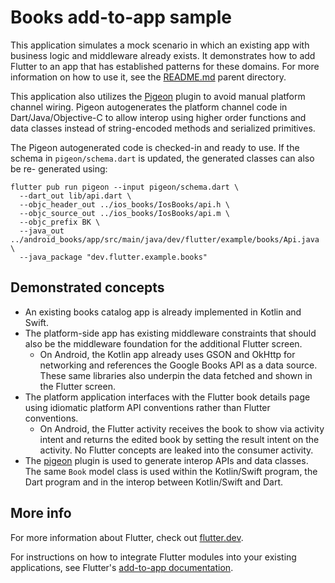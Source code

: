# Books add-to-app sample

This application simulates a mock scenario in which an existing app with
business logic and middleware already exists. It demonstrates how to add Flutter
to an app that has established patterns for these domains. For more information
on how to use it, see the [README.md](../README.md) parent directory.

This application also utilizes the [Pigeon](https://pub.dev/packages/pigeon)
plugin to avoid manual platform channel wiring. Pigeon autogenerates the
platform channel code in Dart/Java/Objective-C to allow interop using higher
order functions and data classes instead of string-encoded methods and
serialized primitives.

The Pigeon autogenerated code is checked-in and ready to use. If the schema
in `pigeon/schema.dart` is updated, the generated classes can also be re-
generated using:

```shell
flutter pub run pigeon --input pigeon/schema.dart \
  --dart_out lib/api.dart \
  --objc_header_out ../ios_books/IosBooks/api.h \
  --objc_source_out ../ios_books/IosBooks/api.m \
  --objc_prefix BK \
  --java_out ../android_books/app/src/main/java/dev/flutter/example/books/Api.java \
  --java_package "dev.flutter.example.books"
```

## Demonstrated concepts

* An existing books catalog app is already implemented in Kotlin and Swift.
* The platform-side app has existing middleware constraints that should also
  be the middleware foundation for the additional Flutter screen.
    * On Android, the Kotlin app already uses GSON and OkHttp for networking and
      references the Google Books API as a data source. These same libraries
      also underpin the data fetched and shown in the Flutter screen.
* The platform application interfaces with the Flutter book details page using
  idiomatic platform API conventions rather than Flutter conventions.
    * On Android, the Flutter activity receives the book to show via activity
      intent and returns the edited book by setting the result intent on the
      activity. No Flutter concepts are leaked into the consumer activity.
* The [pigeon](https://pub.dev/packages/pigeon) plugin is used to generate
  interop APIs and data classes. The same `Book` model class is used within the
  Kotlin/Swift program, the Dart program and in the interop between Kotlin/Swift
  and Dart.

## More info

For more information about Flutter, check out
[flutter.dev](https://flutter.dev).

For instructions on how to integrate Flutter modules into your existing
applications, see Flutter's
[add-to-app documentation](https://flutter.dev/docs/development/add-to-app).
